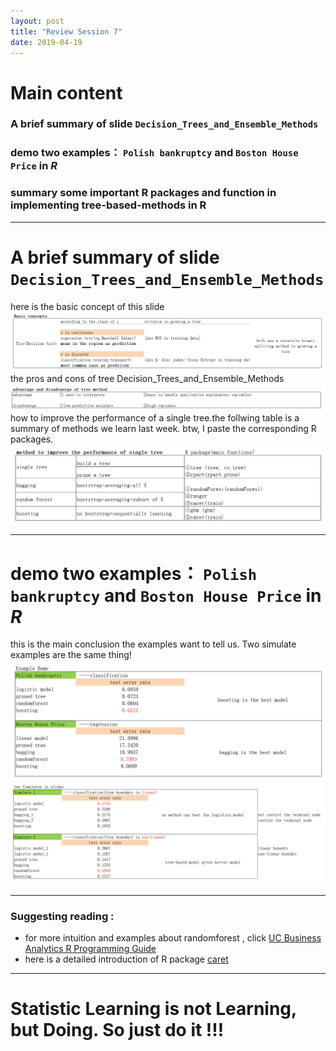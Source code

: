 ```yaml
---
layout: post
title: "Review Session 7"
date: 2019-04-19
---
```


# Main content

### A brief summary of slide `Decision_Trees_and_Ensemble_Methods`

### demo two examples： `Polish bankruptcy` and `Boston House Price` in *R*

### summary some important R packages and function in implementing tree-based-methods in R

---------------------------------------------------

# A brief summary of slide `Decision_Trees_and_Ensemble_Methods`

here is the basic concept of this slide
![basic_concept](/assets/TA_session/basic_concept.png)
the pros and cons of tree Decision_Trees_and_Ensemble_Methods
![pros_cons](/assets/TA_session/pros_cons.png)
how to improve the performance of a single tree.the follwing table is a summary of methods we learn last week. btw, I paste the corresponding R packages.
![R_package](/assets/TA_session/R_package.png)

--------   

# demo two examples： `Polish bankruptcy` and `Boston House Price` in *R*
this is the main conclusion the examples want to tell us. Two simulate examples are the same thing!
![examples](/assets/TA_session/examples.png)
![simulate](/assets/TA_session/simulate.png)

----------
### Suggesting reading :
- for more intuition and examples about randomforest , click [UC Business Analytics R Programming Guide ](https://uc-r.github.io/random_forests)
- here is a detailed introduction of R package [caret](https://topepo.github.io/caret/available-models.html)


---------
# Statistic Learning is not **Learning**, but **Doing**. So just **do** it !!!
